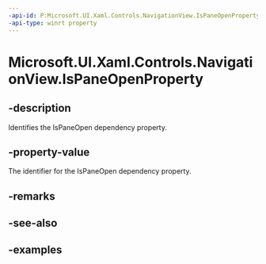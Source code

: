```yaml
---
-api-id: P:Microsoft.UI.Xaml.Controls.NavigationView.IsPaneOpenProperty
-api-type: winrt property
---
```

<!-- Property syntax.
public DependencyProperty IsPaneOpenProperty { get; }
-->

# Microsoft.UI.Xaml.Controls.NavigationView.IsPaneOpenProperty


## -description

Identifies the IsPaneOpen dependency property.


## -property-value

The identifier for the IsPaneOpen dependency property.


## -remarks


## -see-also


## -examples


